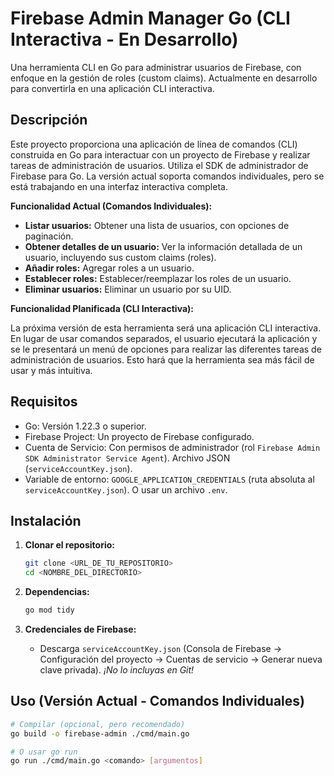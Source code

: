 # Firebase Admin Manager Go (CLI Interactiva - En Desarrollo)

Una herramienta CLI en Go para administrar usuarios de Firebase, con enfoque en la gestión de roles (custom claims).  Actualmente en desarrollo para convertirla en una aplicación CLI interactiva.

## Descripción

Este proyecto proporciona una aplicación de línea de comandos (CLI) construida en Go para interactuar con un proyecto de Firebase y realizar tareas de administración de usuarios.  Utiliza el SDK de administrador de Firebase para Go.  La versión actual soporta comandos individuales, pero se está trabajando en una interfaz interactiva completa.

**Funcionalidad Actual (Comandos Individuales):**

*   **Listar usuarios:** Obtener una lista de usuarios, con opciones de paginación.
*   **Obtener detalles de un usuario:** Ver la información detallada de un usuario, incluyendo sus custom claims (roles).
*   **Añadir roles:** Agregar roles a un usuario.
*   **Establecer roles:** Establecer/reemplazar los roles de un usuario.
*   **Eliminar usuarios:** Eliminar un usuario por su UID.

**Funcionalidad Planificada (CLI Interactiva):**

La próxima versión de esta herramienta será una aplicación CLI interactiva. En lugar de usar comandos separados, el usuario ejecutará la aplicación y se le presentará un menú de opciones para realizar las diferentes tareas de administración de usuarios.  Esto hará que la herramienta sea más fácil de usar y más intuitiva.

## Requisitos

*   Go: Versión 1.22.3 o superior.
*   Firebase Project: Un proyecto de Firebase configurado.
*   Cuenta de Servicio:  Con permisos de administrador (rol `Firebase Admin SDK Administrator Service Agent`). Archivo JSON (`serviceAccountKey.json`).
*   Variable de entorno: `GOOGLE_APPLICATION_CREDENTIALS` (ruta absoluta al `serviceAccountKey.json`).  O usar un archivo `.env`.

## Instalación

1.  **Clonar el repositorio:**

    ```bash
    git clone <URL_DE_TU_REPOSITORIO>
    cd <NOMBRE_DEL_DIRECTORIO>
    ```

2.  **Dependencias:**

    ```bash
    go mod tidy
    ```

3.  **Credenciales de Firebase:**
    * Descarga `serviceAccountKey.json` (Consola de Firebase -> Configuración del proyecto -> Cuentas de servicio -> Generar nueva clave privada). *¡No lo incluyas en Git!*

    
## Uso (Versión Actual - Comandos Individuales)

```bash
# Compilar (opcional, pero recomendado)
go build -o firebase-admin ./cmd/main.go

# O usar go run
go run ./cmd/main.go <comando> [argumentos]
